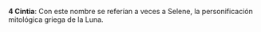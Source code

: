 **4 Cintia**: Con este nombre se referían a veces a Selene, la personificación mitológica griega de la Luna.